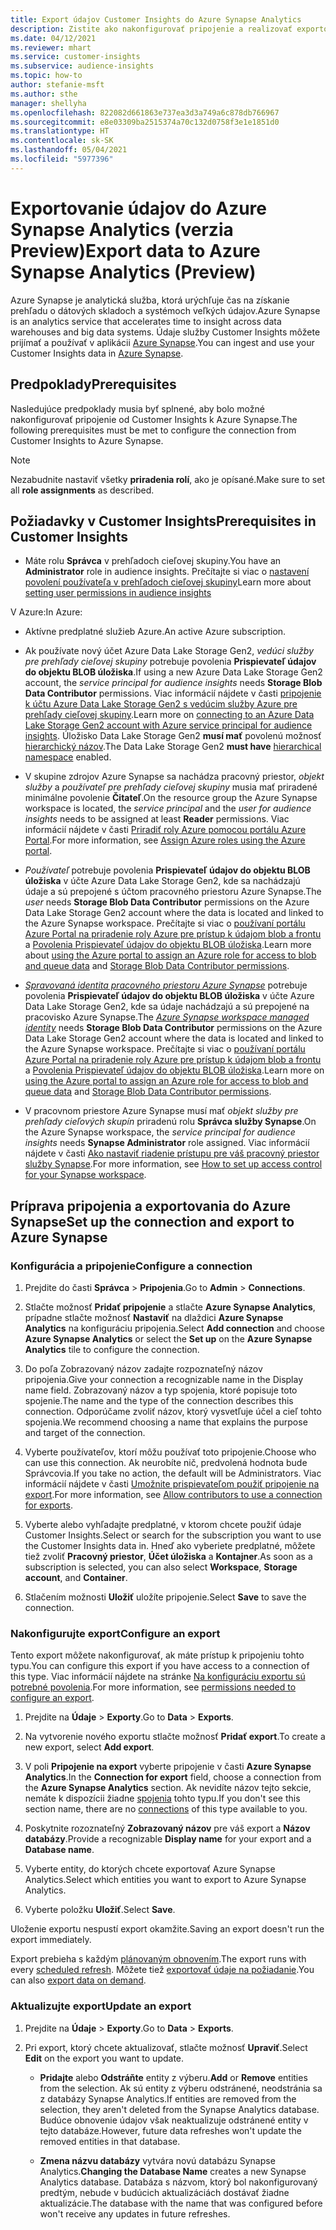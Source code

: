 ```yaml
---
title: Export údajov Customer Insights do Azure Synapse Analytics
description: Zistite ako nakonfigurovať pripojenie a realizovať exportovanie do Azure Synapse Analytics.
ms.date: 04/12/2021
ms.reviewer: mhart
ms.service: customer-insights
ms.subservice: audience-insights
ms.topic: how-to
author: stefanie-msft
ms.author: sthe
manager: shellyha
ms.openlocfilehash: 822082d661863e737ea3d3a749a6c878db766967
ms.sourcegitcommit: e8e03309ba2515374a70c132d0758f3e1e1851d0
ms.translationtype: HT
ms.contentlocale: sk-SK
ms.lasthandoff: 05/04/2021
ms.locfileid: "5977396"
---
```

# <a name="export-data-to-azure-synapse-analytics-preview"></a><span data-ttu-id="dbaf1-103">Exportovanie údajov do Azure Synapse Analytics (verzia Preview)</span><span class="sxs-lookup"><span data-stu-id="dbaf1-103">Export data to Azure Synapse Analytics (Preview)</span></span>

<span data-ttu-id="dbaf1-104">Azure Synapse je analytická služba, ktorá urýchľuje čas na získanie prehľadu o dátových skladoch a systémoch veľkých údajov.</span><span class="sxs-lookup"><span data-stu-id="dbaf1-104">Azure Synapse is an analytics service that accelerates time to insight across data warehouses and big data systems.</span></span> <span data-ttu-id="dbaf1-105">Údaje služby Customer Insights môžete prijímať a používať v aplikácii [Azure Synapse](/azure/synapse-analytics/overview-what-is).</span><span class="sxs-lookup"><span data-stu-id="dbaf1-105">You can ingest and use your Customer Insights data in [Azure Synapse](/azure/synapse-analytics/overview-what-is).</span></span>

## <a name="prerequisites"></a><span data-ttu-id="dbaf1-106">Predpoklady</span><span class="sxs-lookup"><span data-stu-id="dbaf1-106">Prerequisites</span></span>

<span data-ttu-id="dbaf1-107">Nasledujúce predpoklady musia byť splnené, aby bolo možné nakonfigurovať pripojenie od Customer Insights k Azure Synapse.</span><span class="sxs-lookup"><span data-stu-id="dbaf1-107">The following prerequisites must be met to configure the connection from Customer Insights to Azure Synapse.</span></span>

> [!NOTE]
> <span data-ttu-id="dbaf1-108">Nezabudnite nastaviť všetky **priradenia rolí**, ako je opísané.</span><span class="sxs-lookup"><span data-stu-id="dbaf1-108">Make sure to set all **role assignments** as described.</span></span>  

## <a name="prerequisites-in-customer-insights"></a><span data-ttu-id="dbaf1-109">Požiadavky v Customer Insights</span><span class="sxs-lookup"><span data-stu-id="dbaf1-109">Prerequisites in Customer Insights</span></span>

* <span data-ttu-id="dbaf1-110">Máte rolu **Správca** v prehľadoch cieľovej skupiny.</span><span class="sxs-lookup"><span data-stu-id="dbaf1-110">You have an **Administrator** role in audience insights.</span></span> <span data-ttu-id="dbaf1-111">Prečítajte si viac o [nastavení povolení používateľa v prehľadoch cieľovej skupiny](permissions.md#assign-roles-and-permissions)</span><span class="sxs-lookup"><span data-stu-id="dbaf1-111">Learn more about [setting user permissions in audience insights](permissions.md#assign-roles-and-permissions)</span></span>

<span data-ttu-id="dbaf1-112">V Azure:</span><span class="sxs-lookup"><span data-stu-id="dbaf1-112">In Azure:</span></span> 

- <span data-ttu-id="dbaf1-113">Aktívne predplatné služieb Azure.</span><span class="sxs-lookup"><span data-stu-id="dbaf1-113">An active Azure subscription.</span></span>

- <span data-ttu-id="dbaf1-114">Ak používate nový účet Azure Data Lake Storage Gen2, *vedúci služby pre prehľady cieľovej skupiny* potrebuje povolenia **Prispievateľ údajov do objektu BLOB úložiska**.</span><span class="sxs-lookup"><span data-stu-id="dbaf1-114">If using a new Azure Data Lake Storage Gen2 account, the *service principal for audience insights* needs **Storage Blob Data Contributor** permissions.</span></span> <span data-ttu-id="dbaf1-115">Viac informácií nájdete v časti [pripojenie k účtu Azure Data Lake Storage Gen2 s vedúcim služby Azure pre prehľady cieľovej skupiny](connect-service-principal.md).</span><span class="sxs-lookup"><span data-stu-id="dbaf1-115">Learn more on [connecting to an Azure Data Lake Storage Gen2 account with Azure service principal for audience insights](connect-service-principal.md).</span></span> <span data-ttu-id="dbaf1-116">Úložisko Data Lake Storage Gen2 **musí mať** povolenú možnosť [hierarchický názov](/azure/storage/blobs/data-lake-storage-namespace).</span><span class="sxs-lookup"><span data-stu-id="dbaf1-116">The Data Lake Storage Gen2 **must have** [hierarchical namespace](/azure/storage/blobs/data-lake-storage-namespace) enabled.</span></span>

- <span data-ttu-id="dbaf1-117">V skupine zdrojov Azure Synapse sa nachádza pracovný priestor, *objekt služby* a *používateľ pre prehľady cieľovej skupiny* musia mať priradené minimálne povolenie **Čitateľ**.</span><span class="sxs-lookup"><span data-stu-id="dbaf1-117">On the resource group the Azure Synapse workspace is located, the *service principal* and the *user for audience insights* needs to be assigned at least **Reader** permissions.</span></span> <span data-ttu-id="dbaf1-118">Viac informácií nájdete v časti [Priradiť roly Azure pomocou portálu Azure Portal](/azure/role-based-access-control/role-assignments-portal).</span><span class="sxs-lookup"><span data-stu-id="dbaf1-118">For more information, see [Assign Azure roles using the Azure portal](/azure/role-based-access-control/role-assignments-portal).</span></span>

- <span data-ttu-id="dbaf1-119">*Používateľ* potrebuje povolenia **Prispievateľ údajov do objektu BLOB úložiska** v účte Azure Data Lake Storage Gen2, kde sa nachádzajú údaje a sú prepojené s účtom pracovného priestoru Azure Synapse.</span><span class="sxs-lookup"><span data-stu-id="dbaf1-119">The *user* needs **Storage Blob Data Contributor** permissions on the Azure Data Lake Storage Gen2 account where the data is located and linked to the Azure Synapse workspace.</span></span> <span data-ttu-id="dbaf1-120">Prečítajte si viac o [používaní portálu Azure Portal na priradenie roly Azure pre prístup k údajom blob a frontu](/azure/storage/common/storage-auth-aad-rbac-portal) a [Povolenia Prispievateľ údajov do objektu BLOB úložiska](/azure/role-based-access-control/built-in-roles#storage-blob-data-contributor).</span><span class="sxs-lookup"><span data-stu-id="dbaf1-120">Learn more about [using the Azure portal to assign an Azure role for access to blob and queue data](/azure/storage/common/storage-auth-aad-rbac-portal) and [Storage Blob Data Contributor permissions](/azure/role-based-access-control/built-in-roles#storage-blob-data-contributor).</span></span>

- <span data-ttu-id="dbaf1-121">*[Spravovaná identita pracovného priestoru Azure Synapse](/azure/synapse-analytics/security/synapse-workspace-managed-identity)* potrebuje povolenia **Prispievateľ údajov do objektu BLOB úložiska** v účte Azure Data Lake Storage Gen2, kde sa údaje nachádzajú a sú prepojené na pracovisko Azure Synapse.</span><span class="sxs-lookup"><span data-stu-id="dbaf1-121">The *[Azure Synapse workspace managed identity](/azure/synapse-analytics/security/synapse-workspace-managed-identity)* needs **Storage Blob Data Contributor** permissions on the Azure Data Lake Storage Gen2 account where the data is located and linked to the Azure Synapse workspace.</span></span> <span data-ttu-id="dbaf1-122">Prečítajte si viac o [používaní portálu Azure Portal na priradenie roly Azure pre prístup k údajom blob a frontu](/azure/storage/common/storage-auth-aad-rbac-portal) a [Povolenia Prispievateľ údajov do objektu BLOB úložiska](/azure/role-based-access-control/built-in-roles#storage-blob-data-contributor).</span><span class="sxs-lookup"><span data-stu-id="dbaf1-122">Learn more on [using the Azure portal to assign an Azure role for access to blob and queue data](/azure/storage/common/storage-auth-aad-rbac-portal) and [Storage Blob Data Contributor permissions](/azure/role-based-access-control/built-in-roles#storage-blob-data-contributor).</span></span>

- <span data-ttu-id="dbaf1-123">V pracovnom priestore Azure Synapse musí mať *objekt služby pre prehľady cieľových skupín* priradenú rolu **Správca služby Synapse**.</span><span class="sxs-lookup"><span data-stu-id="dbaf1-123">On the Azure Synapse workspace, the *service principal for audience insights* needs **Synapse Administrator** role assigned.</span></span> <span data-ttu-id="dbaf1-124">Viac informácií nájdete v časti [Ako nastaviť riadenie prístupu pre váš pracovný priestor služby Synapse](/azure/synapse-analytics/security/how-to-set-up-access-control).</span><span class="sxs-lookup"><span data-stu-id="dbaf1-124">For more information, see [How to set up access control for your Synapse workspace](/azure/synapse-analytics/security/how-to-set-up-access-control).</span></span>

## <a name="set-up-the-connection-and-export-to-azure-synapse"></a><span data-ttu-id="dbaf1-125">Príprava pripojenia a exportovania do Azure Synapse</span><span class="sxs-lookup"><span data-stu-id="dbaf1-125">Set up the connection and export to Azure Synapse</span></span>

### <a name="configure-a-connection"></a><span data-ttu-id="dbaf1-126">Konfigurácia a pripojenie</span><span class="sxs-lookup"><span data-stu-id="dbaf1-126">Configure a connection</span></span>

1. <span data-ttu-id="dbaf1-127">Prejdite do časti **Správca** > **Pripojenia**.</span><span class="sxs-lookup"><span data-stu-id="dbaf1-127">Go to **Admin** > **Connections**.</span></span>

1. <span data-ttu-id="dbaf1-128">Stlačte možnosť **Pridať pripojenie** a stlačte **Azure Synapse Analytics**, prípadne stlačte možnosť **Nastaviť** na dlaždici **Azure Synapse Analytics** na konfiguráciu pripojenia.</span><span class="sxs-lookup"><span data-stu-id="dbaf1-128">Select **Add connection** and choose **Azure Synapse Analytics** or select the **Set up** on the **Azure Synapse Analytics** tile to configure the connection.</span></span>

1. <span data-ttu-id="dbaf1-129">Do poľa Zobrazovaný názov zadajte rozpoznateľný názov pripojenia.</span><span class="sxs-lookup"><span data-stu-id="dbaf1-129">Give your connection a recognizable name in the Display name field.</span></span> <span data-ttu-id="dbaf1-130">Zobrazovaný názov a typ spojenia, ktoré popisuje toto spojenie.</span><span class="sxs-lookup"><span data-stu-id="dbaf1-130">The name and the type of the connection describes this connection.</span></span> <span data-ttu-id="dbaf1-131">Odporúčame zvoliť názov, ktorý vysvetľuje účel a cieľ tohto spojenia.</span><span class="sxs-lookup"><span data-stu-id="dbaf1-131">We recommend choosing a name that explains the purpose and target of the connection.</span></span>

1. <span data-ttu-id="dbaf1-132">Vyberte používateľov, ktorí môžu používať toto pripojenie.</span><span class="sxs-lookup"><span data-stu-id="dbaf1-132">Choose who can use this connection.</span></span> <span data-ttu-id="dbaf1-133">Ak neurobíte nič, predvolená hodnota bude Správcovia.</span><span class="sxs-lookup"><span data-stu-id="dbaf1-133">If you take no action, the default will be Administrators.</span></span> <span data-ttu-id="dbaf1-134">Viac informácií nájdete v časti [Umožnite prispievateľom použiť pripojenie na export](connections.md#allow-contributors-to-use-a-connection-for-exports).</span><span class="sxs-lookup"><span data-stu-id="dbaf1-134">For more information, see [Allow contributors to use a connection for exports](connections.md#allow-contributors-to-use-a-connection-for-exports).</span></span>

1. <span data-ttu-id="dbaf1-135">Vyberte alebo vyhľadajte predplatné, v ktorom chcete použiť údaje Customer Insights.</span><span class="sxs-lookup"><span data-stu-id="dbaf1-135">Select or search for the subscription you want to use the Customer Insights data in.</span></span> <span data-ttu-id="dbaf1-136">Hneď ako vyberiete predplatné, môžete tiež zvoliť **Pracovný priestor**, **Účet úložiska** a **Kontajner**.</span><span class="sxs-lookup"><span data-stu-id="dbaf1-136">As soon as a subscription is selected, you can also select **Workspace**, **Storage account**, and **Container**.</span></span>

1. <span data-ttu-id="dbaf1-137">Stlačením možnosti **Uložiť** uložíte pripojenie.</span><span class="sxs-lookup"><span data-stu-id="dbaf1-137">Select **Save** to save the connection.</span></span>

### <a name="configure-an-export"></a><span data-ttu-id="dbaf1-138">Nakonfigurujte export</span><span class="sxs-lookup"><span data-stu-id="dbaf1-138">Configure an export</span></span>

<span data-ttu-id="dbaf1-139">Tento export môžete nakonfigurovať, ak máte prístup k pripojeniu tohto typu.</span><span class="sxs-lookup"><span data-stu-id="dbaf1-139">You can configure this export if you have access to a connection of this type.</span></span> <span data-ttu-id="dbaf1-140">Viac informácií nájdete na stránke [Na konfiguráciu exportu sú potrebné povolenia](export-destinations.md#set-up-a-new-export).</span><span class="sxs-lookup"><span data-stu-id="dbaf1-140">For more information, see [permissions needed to configure an export](export-destinations.md#set-up-a-new-export).</span></span>

1. <span data-ttu-id="dbaf1-141">Prejdite na **Údaje** > **Exporty**.</span><span class="sxs-lookup"><span data-stu-id="dbaf1-141">Go to **Data** > **Exports**.</span></span>

1. <span data-ttu-id="dbaf1-142">Na vytvorenie nového exportu stlačte možnosť **Pridať export**.</span><span class="sxs-lookup"><span data-stu-id="dbaf1-142">To create a new export, select **Add export**.</span></span>

1. <span data-ttu-id="dbaf1-143">V poli **Pripojenie na export** vyberte pripojenie v časti **Azure Synapse Analytics**.</span><span class="sxs-lookup"><span data-stu-id="dbaf1-143">In the **Connection for export** field, choose a connection from the **Azure Synapse Analytics** section.</span></span> <span data-ttu-id="dbaf1-144">Ak nevidíte názov tejto sekcie, nemáte k dispozícii žiadne [spojenia](connections.md) tohto typu.</span><span class="sxs-lookup"><span data-stu-id="dbaf1-144">If you don't see this section name, there are no [connections](connections.md) of this type available to you.</span></span>

1. <span data-ttu-id="dbaf1-145">Poskytnite rozoznateľný **Zobrazovaný názov** pre váš export a **Názov databázy**.</span><span class="sxs-lookup"><span data-stu-id="dbaf1-145">Provide a recognizable **Display name** for your export and a **Database name**.</span></span>

1. <span data-ttu-id="dbaf1-146">Vyberte entity, do ktorých chcete exportovať Azure Synapse Analytics.</span><span class="sxs-lookup"><span data-stu-id="dbaf1-146">Select which entities you want to export to Azure Synapse Analytics.</span></span>

1. <span data-ttu-id="dbaf1-147">Vyberte položku **Uložiť**.</span><span class="sxs-lookup"><span data-stu-id="dbaf1-147">Select **Save**.</span></span>

<span data-ttu-id="dbaf1-148">Uloženie exportu nespustí export okamžite.</span><span class="sxs-lookup"><span data-stu-id="dbaf1-148">Saving an export doesn't run the export immediately.</span></span>

<span data-ttu-id="dbaf1-149">Export prebieha s každým [plánovaným obnovením](system.md#schedule-tab).</span><span class="sxs-lookup"><span data-stu-id="dbaf1-149">The export runs with every [scheduled refresh](system.md#schedule-tab).</span></span> <span data-ttu-id="dbaf1-150">Môžete tiež [exportovať údaje na požiadanie](export-destinations.md#run-exports-on-demand).</span><span class="sxs-lookup"><span data-stu-id="dbaf1-150">You can also [export data on demand](export-destinations.md#run-exports-on-demand).</span></span>

### <a name="update-an-export"></a><span data-ttu-id="dbaf1-151">Aktualizujte export</span><span class="sxs-lookup"><span data-stu-id="dbaf1-151">Update an export</span></span>

1. <span data-ttu-id="dbaf1-152">Prejdite na **Údaje** > **Exporty**.</span><span class="sxs-lookup"><span data-stu-id="dbaf1-152">Go to **Data** > **Exports**.</span></span>

1. <span data-ttu-id="dbaf1-153">Pri export, ktorý chcete aktualizovať, stlačte možnosť **Upraviť**.</span><span class="sxs-lookup"><span data-stu-id="dbaf1-153">Select **Edit** on the export you want to update.</span></span>

   - <span data-ttu-id="dbaf1-154">**Pridajte** alebo **Odstráňte** entity z výberu.</span><span class="sxs-lookup"><span data-stu-id="dbaf1-154">**Add** or **Remove** entities from the selection.</span></span> <span data-ttu-id="dbaf1-155">Ak sú entity z výberu odstránené, neodstránia sa z databázy Synapse Analytics.</span><span class="sxs-lookup"><span data-stu-id="dbaf1-155">If entities are removed from the selection, they aren't deleted from the Synapse Analytics database.</span></span> <span data-ttu-id="dbaf1-156">Budúce obnovenie údajov však neaktualizuje odstránené entity v tejto databáze.</span><span class="sxs-lookup"><span data-stu-id="dbaf1-156">However, future data refreshes won't update the removed entities in that database.</span></span>

   - <span data-ttu-id="dbaf1-157">**Zmena názvu databázy** vytvára novú databázu Synapse Analytics.</span><span class="sxs-lookup"><span data-stu-id="dbaf1-157">**Changing the Database Name** creates a new Synapse Analytics database.</span></span> <span data-ttu-id="dbaf1-158">Databáza s názvom, ktorý bol nakonfigurovaný predtým, nebude v budúcich aktualizáciách dostávať žiadne aktualizácie.</span><span class="sxs-lookup"><span data-stu-id="dbaf1-158">The database with the name that was configured before won't receive any updates in future refreshes.</span></span>
